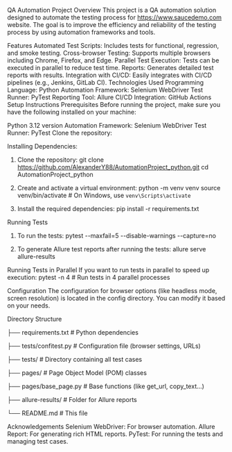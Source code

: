 QA Automation Project
Overview
This project is a QA automation solution designed to automate the testing process for https://www.saucedemo.com website.
The goal is to improve the efficiency and reliability of the testing process by using automation frameworks and tools.

Features
Automated Test Scripts: Includes tests for functional, regression, and smoke testing.
Cross-browser Testing: Supports multiple browsers including Chrome, Firefox, and Edge.
Parallel Test Execution: Tests can be executed in parallel to reduce test time.
Reports: Generates detailed test reports with results.
Integration with CI/CD: Easily integrates with CI/CD pipelines (e.g., Jenkins, GitLab CI).
Technologies Used
Programming Language: Python
Automation Framework: Selenium WebDriver
Test Runner: PyTest
Reporting Tool: Allure
CI/CD Integration: GitHub Actions
Setup Instructions
Prerequisites
Before running the project, make sure you have the following installed on your machine:

Python 3.12 version
Automation Framework: Selenium WebDriver
Test Runner: PyTest
Clone the repository:

Installing Dependencies:
1. Clone the repository:
git clone https://github.com/AlexanderY88/AutomationProject_python.git
cd AutomationProject_python

2. Create and activate a virtual environment:
python -m venv venv
source venv/bin/activate  # On Windows, use `venv\Scripts\activate`

3. Install the required dependencies:
pip install -r requirements.txt


Running Tests
1. To run the tests:
pytest --maxfail=5 --disable-warnings --capture=no

2. To generate Allure test reports after running the tests:
allure serve allure-results

Running Tests in Parallel
If you want to run tests in parallel to speed up execution:
pytest -n 4  # Run tests in 4 parallel processes


Configuration
The configuration for browser options (like headless mode, screen resolution) is located in the config directory.
You can modify it based on your needs.

Directory Structure

├── requirements.txt        # Python dependencies

├── tests/confitest.py      # Configuration file (browser settings, URLs)

├── tests/                  # Directory containing all test cases

├── pages/                  # Page Object Model (POM) classes

├── pages/base_page.py      # Base functions (like get_url, copy_text...)

├── allure-results/         # Folder for Allure reports

└── README.md               # This file

Acknowledgements
Selenium WebDriver: For browser automation.
Allure Report: For generating rich HTML reports.
PyTest: For running the tests and managing test cases.



